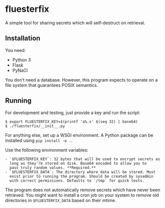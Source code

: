fluesterfix
===========

A simple tool for sharing secrets which will self-destruct on retrieval.


Installation
------------

You need:

-   Python 3
-   Flask
-   PyNaCl

You don’t need a database. However, this program expects to operate on a
file system that guarantees POSIX semantics.


Running
-------

For development and testing, just provide a key and run the script:

    $ export FLUESTERFIX_KEY=$(printf 'a%.s' $(seq 32) | base64)
    $ ./fluesterfix/__init__.py

For anything else, set up a WSGI environment. A Python package can be
installed using `pip install -e .`.

Use the following environment variables:

    - `$FLUESTERFIX_KEY`: 32 bytes that will be used to encrypt secrets as
      long as they’re stored on disk. Base64 encoded to allow you to
      pass truly random values. **Required.**
    - `$FLUESTERFIX_DATA`: The directory where data will be stored. Must
      exist prior to running the program. Should be created by sysadmin
      with correct permissions. Defaults to `/tmp` for quick tests.

The program does not automatically remove secrets which have never been
retrieved. You might want to install a cron job on your system to remove
old directories in `$FLUESTERFIX_DATA` based on their mtime.

